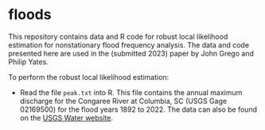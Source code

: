 # floods

This repository contains data and R code for robust local likelihood estimation for nonstationary flood frequency analysis. The data and code presented here are used in the (submitted 2023) paper by John Grego and Philip Yates.

To perform the robust local likelihood estimation:

  - Read the file `peak.txt` into R. This file contains the annual maximum discharge for the Congaree River at Columbia, SC (USGS Gage 02169500) for the flood years 1892 to 2022. The data can also be found on the [USGS Water website](https://nwis.waterdata.usgs.gov/sc/nwis/peak?site_no=02169500&agency_cd=USGS&format=html).
